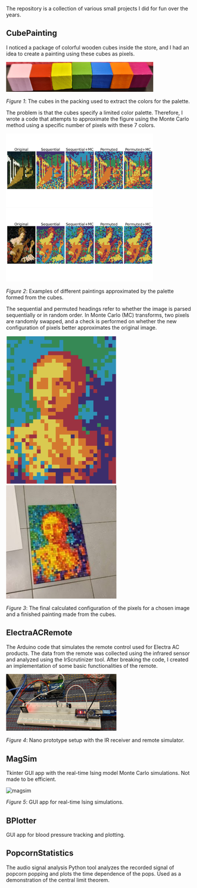 The repository is a collection of various small projects I did for fun over the years.

## CubePainting

I noticed a package of colorful wooden cubes inside the store, and I had an idea to create a painting using these cubes as pixels.

<img src="CubePainting/images/cubes.jpg" alt="cubes" width="400"/>

*Figure 1*: The cubes in the packing used to extract the colors for the palette. 

The problem is that the cubes specify a limited color palette. Therefore, I wrote a code that attempts to approximate the figure using the Monte Carlo method using a specific number of pixels with these 7 colors.

<img src="CubePainting/images/transforms/image_c.jpg" alt="chirico" width="400"/>
<img src="CubePainting/images/transforms/image_d.jpg" alt="lute" width="400"/>

*Figure 2*: Examples of different paintings approximated by the palette formed from the cubes.

The sequential and permuted headings refer to whether the image is parsed sequentially or in random order.
In Monte Carlo (MC) transforms, two pixels are randomly swapped, and a check is performed on whether the new configuration of pixels better approximates the original image.

<img src="CubePainting/images/transforms/image_final.png" alt="final image" width="300"/>
<img src="CubePainting/images/transforms/cube_painting.jpg" alt="painting" width="300"/>

*Figure 3*: The final calculated configuration of the pixels for a chosen image and a finished painting made from the cubes.

## ElectraACRemote

The Arduino code that simulates the remote control used for Electra AC products. The data from the remote was collected using the infrared sensor and analyzed using the IrScrutinizer tool.
After breaking the code, I created an implementation of some basic functionalities of the remote.

<img src="ElectraACRemote/remote_arduino.jpg" alt="remote" width="300"/>

*Figure 4*: Nano prototype setup with the IR receiver and remote simulator.

## MagSim

Tkinter GUI app with the real-time Ising model Monte Carlo simulations. Not made to be efficient.

<img src="MagSim/magsim.png" alt="magsim" width="300"/>

*Figure 5*: GUI app for real-time Ising simulations.

## BPlotter

GUI app for blood pressure tracking and plotting.

## PopcornStatistics

The audio signal analysis Python tool analyzes the recorded signal of popcorn popping and plots the time dependence of the pops.
Used as a demonstration of the central limit theorem.

